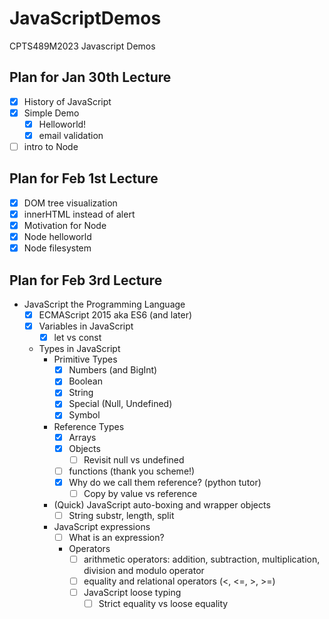# JavaScriptDemos
CPTS489M2023 Javascript Demos

## Plan for Jan 30th Lecture
- [x] History of JavaScript
- [x] Simple Demo
    - [x] Helloworld!
    - [x] email validation
- [ ] intro to Node

## Plan for Feb 1st Lecture
- [x] DOM tree visualization
- [x] innerHTML instead of alert
- [x] Motivation for Node
- [x] Node helloworld
- [x] Node filesystem

## Plan for Feb 3rd Lecture
- JavaScript the Programming Language
    - [x] ECMAScript 2015 aka ES6 (and later)
    - [x] Variables in JavaScript
        - [x] let vs const
    - Types in JavaScript
        - Primitive Types
            - [x] Numbers (and BigInt)
            - [x] Boolean
            - [x] String
            - [x] Special (Null, Undefined)
            - [x] Symbol
        - Reference Types
            - [x] Arrays
            - [x] Objects
                - [ ] Revisit null vs undefined
            - [ ] functions (thank you scheme!)
            - [x] Why do we call them reference? (python tutor)
                -  [ ] Copy by value vs reference
        - (Quick) JavaScript auto-boxing and wrapper objects
            - [ ] String substr, length, split
        - JavaScript expressions
            - [ ] What is an expression?
            - Operators
                - [ ] arithmetic operators: addition, subtraction, multiplication, division and modulo operator
                - [ ] equality and relational operators (<, <=, >, >=)
                - [ ] JavaScript loose typing
                    - [ ] Strict equality vs loose equality
